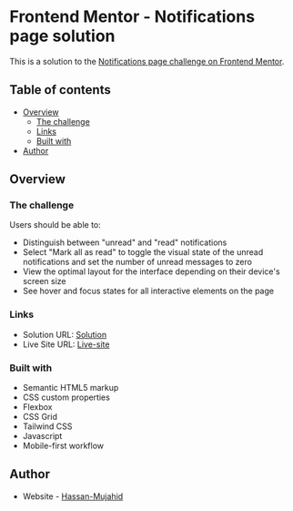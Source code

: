 # Frontend Mentor - Notifications page solution

This is a solution to the [Notifications page challenge on Frontend Mentor](https://www.frontendmentor.io/challenges/notifications-page-DqK5QAmKbC).

## Table of contents

- [Overview](#overview)
  - [The challenge](#the-challenge)
  - [Links](#links)
  - [Built with](#built-with)
- [Author](#author)

## Overview

### The challenge

Users should be able to:

- Distinguish between "unread" and "read" notifications
- Select "Mark all as read" to toggle the visual state of the unread notifications and set the number of unread messages to zero
- View the optimal layout for the interface depending on their device's screen size
- See hover and focus states for all interactive elements on the page

### Links

- Solution URL: [Solution](https://github.com/Netixsol-Innovator-Internship/Hassan-Mujahid/tree/main/Week2/Day-2)
- Live Site URL: [Live-site](https://notification-page-solution-by-hassan.netlify.app/)

### Built with

- Semantic HTML5 markup
- CSS custom properties
- Flexbox
- CSS Grid
- Tailwind CSS
- Javascript
- Mobile-first workflow

## Author

- Website - [Hassan-Mujahid](https://notification-page-solution-by-hassan.netlify.app/)
